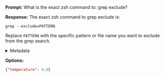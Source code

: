 **Prompt:**
What is the exact zsh command to: grep exclude?


**Response:**
The exact zsh command to grep exclude is:

`grep --exclude=PATTERN`

Replace `PATTERN` with the specific pattern or file name you want to exclude from the grep search.

<details><summary>Metadata</summary>

- Duration: 1753 ms
- Datetime: 2023-08-20T15:37:36.890110
- Model: gpt-3.5-turbo-0613

</details>

**Options:**
```json
{"temperature": 0.0}
```

